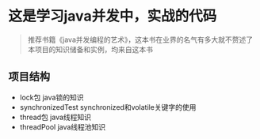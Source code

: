 # 这是学习java并发中，实战的代码
> 推荐书籍《java并发编程的艺术》，这本书在业界的名气有多大就不赘述了  
> 本项目的知识储备和实例，均来自这本书

## 项目结构
 * lock包       java锁的知识
 * synchronizedTest   synchronized和volatile关键字的使用
 * thread包     java线程知识
 * threadPool   java线程池知识